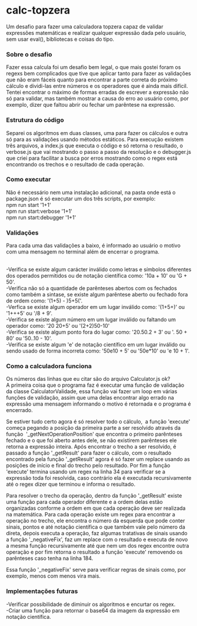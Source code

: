 # calc-topzera
Um desafio para fazer uma calculadora topzera capaz de validar expressões matemáticas e realizar qualquer expressão dada pelo usuário, sem usar eval(), bibliotecas e coisas do tipo.

### Sobre o desafio
Fazer essa calcula foi um desafio bem legal, o que mais gostei foram os regexs bem complicados que tive que aplicar tanto para fazer as validações que não eram fáceis quanto para encontrar a parte correta do próximo cálculo e dividi-las entre números e os operadores que é ainda mais difícil. Tentei encontrar o máximo de formas erradas de escrever a expressão não só para validar, mas também mostrar a causa do erro ao usuário como, por exemplo, dizer que faltou abrir ou fechar um parêntese na expressão.

### Estrutura do código
Separei os algoritmos em duas classes, uma para fazer os cálculos e outra só para as validações usando métodos estáticos. Para execução existem três arquivos, a index.js que executa o código e só retorna o resultado, o verbose.js que vai mostrando o passo a passo da resolução e o debugger.js que criei para facilitar a busca por erros mostrando como o regex está encontrando os trechos e o resultado de cada operação.

### Como executar
Não é necessário nem uma instalação adicional, na pasta onde está o package.json é só executar um dos três scripts, por exemplo:
<br>npm run start '1+1'
<br>npm run start:verbose '1+1'
<br>npm run start:debugger '1+1'

### Validações

Para cada uma das validações a baixo, é informado ao usuário o motivo com uma mensagem no terminal além de encerrar o programa.

<br>-Verifica se existe algum carácter inválido como letras e símbolos diferentes dos operados permitidos ou de notação científica como: '10a + 10' ou 'G + 50'.
<br>-Verifica não só a quantidade de parênteses abertos com os fechados como também a sintase, se existe algum parêntese aberto ou fechado fora de ordem como: '(1+5) - )5+5('.
<br>-Verfica se existe algum operador em um lugar inválido como: '(1+5+)' ou '1+++5' ou '/8 + 9'.
<br>-Verifica se existe algum número em um lugar inválido ou faltando um operador como: '20 20+5' ou '(2+2)50-10'
<br>-Verifica se existe algum ponto fora do lugar como: '20.50.2 + 3' ou '. 50 + 80' ou '50..10 - 10'.
<br>-Verifica se existe algum 'e' de notação científico em um lugar inválido ou sendo usado de forma incorreta como: '50e10 + 5' ou '50e*10' ou 'e 10 + 1'.

### Como a calculadora funciona
Os números das linhas que eu citar são do arquivo Calculator.js ok?
<br>A primeira coisa que o programa faz é executar uma função de validação da classe CalculatorValidade, essa função vai fazer um loop em várias funções de validação, assim que uma delas encontrar algo errado na expressão uma mensagem informando o motivo é retornada e o programa é encerrado.

Se estiver tudo certo agora é só resolver todo o cálculo,  a função 'execute' começa pegando a posição da primeira parte a ser resolvido através da função  '_getNextOperationPosition' que encontra o primeiro parênteses fechado e o que foi aberto antes dele, se não existirem parênteses ele retorna a expressão inteira. Após encontrar o trecho a ser resolvido, é passado a função '_getResult' para fazer o cálculo, com o resultado encontrado pela função '_getResult' agora é só fazer um replace usando as posições de início e final do trecho pelo resultado. Por fim a função 'execute' termina usando um regex na linha 34 para verificar se a expressão toda foi resolvida, caso contrário ela é executada recursivamente até o regex dizer que terminou e informa o resultado.

Para resolver o trecho da operação, dentro da função '_getResult' existe uma função para cada operador diferente e a ordem delas estão organizadas conforme a ordem em que cada operação deve ser realizada na matemática. Para cada operação existe um regex para encontrar a operação no trecho, ele encontra o número da esquerda que pode conter sinais, pontos e até notação científica o que também vale pelo número da direta, depois executa a operação, faz algumas tratativas de sinais usando a função '_negativeFix', faz um replace com o resultado e executa de novo a mesma função recursivamente até que nem um dos regex encontre outra operação e por fim retorna o resultado a função 'execute' removendo os parênteses caso tenha na linha 184.

Essa função '_negativeFix' serve para verificar regras de sinais como, por exemplo, menos com menos vira mais.

### Implementações futuras
-Verificar possibilidade de diminuir os algoritmos e encurtar os regex.
<br>-Criar uma função para retornar o base64 da imagem da expressão em notação científica.

